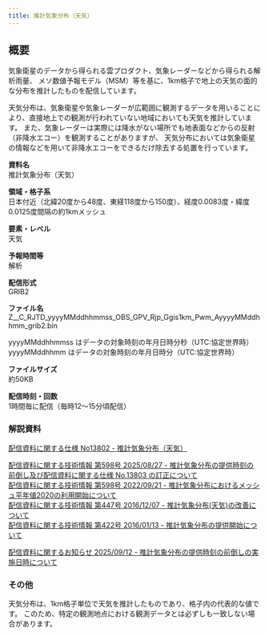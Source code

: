 ```yaml
---
title: 推計気象分布（天気）
---
```


## 概要
気象衛星のデータから得られる雲プロダクト、気象レーダーなどから得られる解析雨量、
メソ数値予報モデル（MSM）等を基に、1km格子で地上の天気の面的な分布を推計したものを配信しています。

天気分布は、気象衛星や気象レーダーが広範囲に観測するデータを用いることにより、直接地上での観測が行われていない地域においても天気を推計しています。
また、気象レーダーは実際には降水がない場所でも地表面などからの反射（非降水エコー）を観測することがありますが、
天気分布においては気象衛星の情報などを用いて非降水エコーをできるだけ除去する処置を行っています。

**資料名** <br/>
推計気象分布（天気）

**領域・格子系** <br/>
日本付近（北緯20度から48度、東経118度から150度）、経度0.0083度・緯度0.0125度間隔の約1kmメッシュ

**要素・レベル** <br/>
天気

**予報時間等** <br/>
解析

**配信形式** <br/>
GRIB2

**ファイル名** <br/>
Z__C_RJTD_yyyyMMddhhmmss_OBS_GPV_Rjp_Ggis1km_Pwm_AyyyyMMddhhmm_grib2.bin

yyyyMMddhhmmss はデータの対象時刻の年月日時分秒（UTC:協定世界時） <br/>
yyyyMMddhhmm はデータの対象時刻の年月日時分（UTC:協定世界時）

**ファイルサイズ** <br/>
約50KB

**配信時刻・回数** <br/>
1時間毎に配信（毎時12～15分頃配信）

### 解説資料
[配信資料に関する仕様 No13802 - 推計気象分布（天気）](https://www.data.jma.go.jp/suishin/shiyou/pdf/no13802)

[配信資料に関する技術情報 第598号 2025/08/27 - 推計気象分布の提供時刻の前倒し及び配信資料に関する仕様 No.13803 の訂正について](https://dmdata.jp/docs/jma/technical/657.pdf) <br/>
[配信資料に関する技術情報 第598号 2022/09/21 - 推計気象分布におけるメッシュ平年値2020の利用開始について](https://dmdata.jp/docs/jma/technical/598.pdf) <br/>
[配信資料に関する技術情報 第447号 2016/12/07 - 推計気象分布(天気)の改善について](https://dmdata.jp/docs/jma/technical/447.pdf) <br/>
[配信資料に関する技術情報 第422号 2016/01/13 - 推計気象分布の提供開始について](https://dmdata.jp/docs/jma/technical/422.pdf)

[配信資料に関するお知らせ 2025/09/12 - 推計気象分布の提供時刻の前倒しの実施日時について](https://dmdata.jp/docs/jma/notice/20250912c.pdf)

### その他
天気分布は、1km格子単位で天気を推計したものであり、格子内の代表的な値です。
このため、特定の観測地点における観測データとは必ずしも一致しない場合があります。
